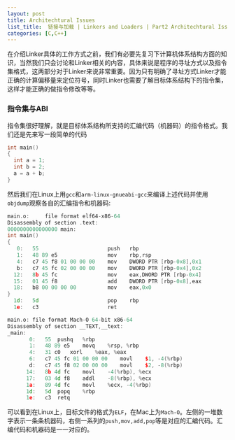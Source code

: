 ```yaml
---
layout: post
title: Architechtural Issues
list_title:  链接与加载 | Linkers and Loaders | Part2 Architechtural Issues
categories: [C,C++]
---
```


在介绍Linker具体的工作方式之前，我们有必要先复习下计算机体系结构方面的知识，当然我们只会讨论和Linker相关的内容，具体来说是程序的寻址方式以及指令集格式，这两部分对于Linker来说非常重要。因为只有明确了寻址方式Linker才能正确的计算偏移量来定位符号，同时Linker也需要了解目标体系结构下的指令集，这样才能正确的做指令修改等等。

### 指令集与ABI

指令集很好理解，就是目标体系结构所支持的汇编代码（机器码）的指令格式。我们还是先来写一段简单的代码

```cpp
int main()
{
  int a = 1;
  int b = 2;
  a = a + b;
}
```
然后我们在Linux上用`gcc`和`arm-linux-gnueabi-gcc`来编译上述代码并使用`objdump`观察各自的汇编指令和机器码:

```cpp
main.o:     file format elf64-x86-64
Disassembly of section .text:
0000000000000000 main:
int main()
{
   0:	55                   	push   rbp
   1:	48 89 e5             	mov    rbp,rsp
   4:	c7 45 f8 01 00 00 00 	mov    DWORD PTR [rbp-0x8],0x1
   b:	c7 45 fc 02 00 00 00 	mov    DWORD PTR [rbp-0x4],0x2
  12:	8b 45 fc             	mov    eax,DWORD PTR [rbp-0x4]
  15:	01 45 f8             	add    DWORD PTR [rbp-0x8],eax
  18:	b8 00 00 00 00       	mov    eax,0x0
}
  1d:	5d                   	pop    rbp
  1e:	c3                   	ret

main.o:	file format Mach-O 64-bit x86-64
Disassembly of section __TEXT,__text:
_main:
       0:	55 	pushq	%rbp
       1:	48 89 e5 	movq	%rsp, %rbp
       4:	31 c0 	xorl	%eax, %eax
       6:	c7 45 fc 01 00 00 00 	movl	$1, -4(%rbp)
       d:	c7 45 f8 02 00 00 00 	movl	$2, -8(%rbp)
      14:	8b 4d fc 	movl	-4(%rbp), %ecx
      17:	03 4d f8 	addl	-8(%rbp), %ecx
      1a:	89 4d fc 	movl	%ecx, -4(%rbp)
      1d:	5d 	popq	%rbp
      1e:	c3 	retq
```
可以看到在Linux上，目标文件的格式为`ELF`，在Mac上为`Mach-O`。左侧的一堆数字表示一条条机器码，右侧一系列的`push,mov,add,pop`等是对应的汇编代码。汇编代码和机器码是一一对应的。
